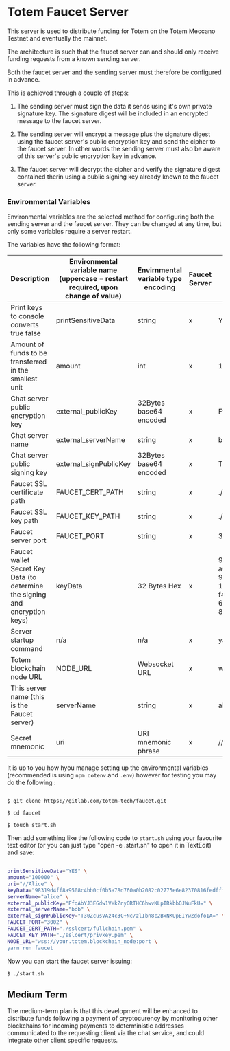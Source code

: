 # Totem Faucet Server

This server is used to distribute funding for Totem on the Totem Meccano Testnet and eventually the mainnet. 

The architecture is such that the faucet server can and should only receive funding requests from a known sending server.

Both the faucet server and the sending server must therefore be configured in advance.

This is achieved through a couple of steps:

1. The sending server must sign the data it sends using it's own private signature key. The signature digest will be included in an encrypted message to the faucet server. 

2. The sending server will encrypt a message plus the signature digest using the faucet server's public encryption key and send the cipher to the faucet server. In other words the sending server must also be aware of this server's public encryption key in advance.

3. The faucet server will decrypt the cipher and verify the signature digest contained therin using a public signing key already known to the faucet server.

### Environmental Variables
Environmental variables are the selected method for configuring both the sending server and the faucet server. They can be changed at any time, but only some variables require a server restart. 

The variables have the following format:

| Description | Environmental variable name (uppercase = restart required, upon change of value) | Envirnmental variable type encoding | Faucet Server | Value Faucet Server|
|---|---|---|---|---|
| Print keys to console converts true false | printSensitiveData | string | x | YES |
| Amount of funds to be transferred in the smallest unit | amount | int| x | 10000|
| Chat server public encryption key| external_publicKey | 32Bytes base64 encoded | x | FfqAbYJ3EGdw1V+kZnyORTHC6hwvKLpIRkbbQJWuFkU= |
| Chat server name | external_serverName| string | x | bob|
| Chat server public signing key | external_signPublicKey | 32Bytes base64 encoded | x | T30ZcusVAz4c3C+Nc/zlIbn8c2BxNKUpEIYwZdofo1A= |
| Faucet SSL certificate path| FAUCET_CERT_PATH | string | x | ./sslcert/fullchain.pem|
| Faucet SSL key path| FAUCET_KEY_PATH| string | x | ./sslcert/privkey.pem|
| Faucet server port | FAUCET_PORT| string | x | 3002 |
| Faucet wallet Secret Key Data (to determine the signing and encryption keys) | keyData| 32 Bytes Hex | x | 98319d4f f8a9508c 4bb0cf0b 5a78d760 a0b2082c02775e6e82370816fedfff48 925a225d97aa00682d6a59b95b18780c 10d7032336e88f3442b42361 f4a66011d43593c715fdd31c 61141abd04a99fd6822c8558 854ccde39a5684e7a56da27d |
| Server startup command | n/a| n/a| x | yarn run faucet|
| Totem blockchain node URL| NODE_URL | Websocket URL| x | wss://your.totem.blockchain_node:port |
| This server name (this is the Faucet server) | serverName | string | x | alice|
| Secret mnemonic| uri| URI mnemonic phrase| x | //Alice|

It is up to you how hyou manage setting up the environmental variables (recommended is using `npm dotenv` and `.env`) however for testing you may do the following :

```shell

$ git clone https://gitlab.com/totem-tech/faucet.git

$ cd faucet

$ touch start.sh

```

Then add something like the following code to `start.sh` using your favourite text editor (or you can just type "open -e .start.sh" to open it in TextEdit) and save:

```bash

printSensitiveData="YES" \
amount="100000" \
uri="//Alice" \
keyData="98319d4ff8a9508c4bb0cf0b5a78d760a0b2082c02775e6e82370816fedfff48925a225d97aa00682d6a59b95b18780c10d7032336e88f3442b42361f4a66011d43593c715fdd31c61141abd04a99fd6822c8558854ccde39a5684e7a56da27d" \
serverName="alice" \
external_publicKey="FfqAbYJ3EGdw1V+kZnyORTHC6hwvKLpIRkbbQJWuFkU=" \
external_serverName="bob" \
external_signPublicKey="T30ZcusVAz4c3C+Nc/zlIbn8c2BxNKUpEIYwZdofo1A=" \
FAUCET_PORT="3002" \
FAUCET_CERT_PATH="./sslcert/fullchain.pem" \
FAUCET_KEY_PATH="./sslcert/privkey.pem" \
NODE_URL="wss://your.totem.blockchain_node:port \
yarn run faucet

```

Now you can start the faucet server issuing:

    $ ./start.sh


## Medium Term
The medium-term plan is that this development will be enhanced to distribute funds following a payment of cryptocurency by monitoring other blockchains for incoming payments to deterministic addresses communicated to the requesting client via the chat service, and could integrate other client specific requests.